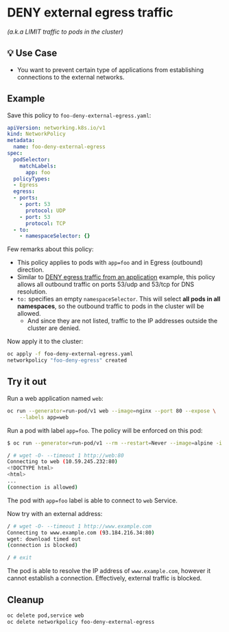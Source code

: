 # DENY external egress traffic

_(a.k.a LIMIT traffic to pods in the cluster)_

## 💡 Use Case

- You want to prevent certain type of applications from establishing connections
  to the external networks.

## Example

Save this policy to `foo-deny-external-egress.yaml`:

```yaml
apiVersion: networking.k8s.io/v1
kind: NetworkPolicy
metadata:
  name: foo-deny-external-egress
spec:
  podSelector:
    matchLabels:
      app: foo
  policyTypes:
  - Egress
  egress:
  - ports:
    - port: 53
      protocol: UDP
    - port: 53
      protocol: TCP
  - to:
    - namespaceSelector: {}
```

Few remarks about this policy:

- This policy applies to pods with `app=foo` and in Egress (outbound) direction.
- Similar to [DENY egress traffic from an
  application](11-deny-egress-traffic-from-an-application.md) example, this policy
  allows all outbound traffic on ports 53/udp and 53/tcp for DNS resolution.
- `to:` specifies an empty `namespaceSelector`. This will select **all pods in
  all namespaces**, so the outbound traffic to pods in the cluster will be
  allowed.
  - And since they are not listed, traffic to the IP addresses outside the cluster
    are denied.

Now apply it to the cluster:

```sh
oc apply -f foo-deny-external-egress.yaml
networkpolicy "foo-deny-egress" created
```

## Try it out

Run a web application named `web`:

```sh
oc run --generator=run-pod/v1 web --image=nginx --port 80 --expose \
    --labels app=web
```

Run a pod with label `app=foo`. The policy will be enforced on this pod:

```sh
$ oc run --generator=run-pod/v1 --rm --restart=Never --image=alpine -i -t -l app=foo test -- ash

/ # wget -O- --timeout 1 http://web:80
Connecting to web (10.59.245.232:80)
<!DOCTYPE html>
<html>
...
(connection is allowed)
```

The pod with `app=foo` label is able to connect to `web` Service.

Now try with an external address:

```sh
/ # wget -O- --timeout 1 http://www.example.com
Connecting to www.example.com (93.184.216.34:80)
wget: download timed out
(connection is blocked)

/ # exit
```

The pod is able to resolve the IP address of `www.example.com`, however it
cannot establish a connection. Effectively, external traffic is blocked.

## Cleanup

```sh
oc delete pod,service web
oc delete networkpolicy foo-deny-external-egress
```
